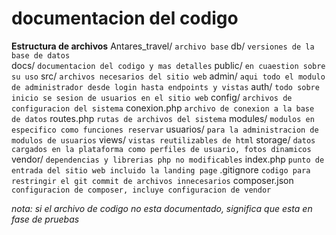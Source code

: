 # documentacion del codigo

**Estructura de archivos**
Antares_travel/ `archivo base`
  db/ `versiones de la base de datos`  
  docs/ `documentacion del codigo y mas detalles`
  public/ `en cuaestion sobre su uso`
  src/ `archivos necesarios del sitio web`
    admin/ `aqui todo el modulo de administrador desde login hasta endpoints y vistas`
    auth/ `todo sobre inicio se sesion de usuarios en el sitio web`
    config/ `archivos de configuracion del sistema`
      conexion.php `archivo de conexion a la base de datos`
      routes.php `rutas de archivos del sistema`
    modules/ `modulos en especifico como funciones reservar` 
    usuarios/ `para la administracion de modulos de usuarios`
    views/ `vistas reutilizables de html`
  storage/ `datos cargados en la plataforma como perfiles de usuario, fotos dinamicos`
  vendor/ `dependencias y librerias php no modificables`
  index.php `punto de entrada del sitio web incluido la landing page`
  .gitignore `codigo para restringir el git commit de archivos innecesarios`
  composer.json `configuracion de composer, incluye configuracion de vendor`

*nota: si el archivo de codigo no esta documentado, significa que esta en fase de pruebas*

